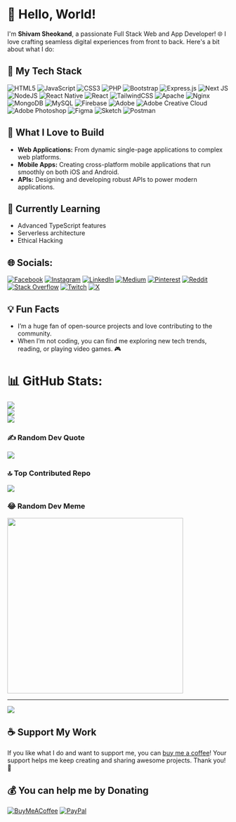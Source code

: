 # 👋 Hello, World!

I'm **Shivam Sheokand**, a passionate Full Stack Web and App Developer! 🌐 I love crafting seamless digital experiences from front to back. Here's a bit about what I do:

## 🚀 My Tech Stack

![HTML5](https://img.shields.io/badge/html5-%23E34F26.svg?style=for-the-badge&logo=html5&logoColor=white) ![JavaScript](https://img.shields.io/badge/javascript-%23323330.svg?style=for-the-badge&logo=javascript&logoColor=%23F7DF1E) ![CSS3](https://img.shields.io/badge/css3-%231572B6.svg?style=for-the-badge&logo=css3&logoColor=white) ![PHP](https://img.shields.io/badge/php-%23777BB4.svg?style=for-the-badge&logo=php&logoColor=white) ![Bootstrap](https://img.shields.io/badge/bootstrap-%238511FA.svg?style=for-the-badge&logo=bootstrap&logoColor=white) ![Express.js](https://img.shields.io/badge/express.js-%23404d59.svg?style=for-the-badge&logo=express&logoColor=%2361DAFB) ![Next JS](https://img.shields.io/badge/Next-black?style=for-the-badge&logo=next.js&logoColor=white) ![NodeJS](https://img.shields.io/badge/node.js-6DA55F?style=for-the-badge&logo=node.js&logoColor=white) ![React Native](https://img.shields.io/badge/react_native-%2320232a.svg?style=for-the-badge&logo=react&logoColor=%2361DAFB) ![React](https://img.shields.io/badge/react-%2320232a.svg?style=for-the-badge&logo=react&logoColor=%2361DAFB) ![TailwindCSS](https://img.shields.io/badge/tailwindcss-%2338B2AC.svg?style=for-the-badge&logo=tailwind-css&logoColor=white) ![Apache](https://img.shields.io/badge/apache-%23D42029.svg?style=for-the-badge&logo=apache&logoColor=white) ![Nginx](https://img.shields.io/badge/nginx-%23009639.svg?style=for-the-badge&logo=nginx&logoColor=white) ![MongoDB](https://img.shields.io/badge/MongoDB-%234ea94b.svg?style=for-the-badge&logo=mongodb&logoColor=white) ![MySQL](https://img.shields.io/badge/mysql-4479A1.svg?style=for-the-badge&logo=mysql&logoColor=white) ![Firebase](https://img.shields.io/badge/firebase-a08021?style=for-the-badge&logo=firebase&logoColor=ffcd34) ![Adobe](https://img.shields.io/badge/adobe-%23FF0000.svg?style=for-the-badge&logo=adobe&logoColor=white) ![Adobe Creative Cloud](https://img.shields.io/badge/Adobe%20Creative%20Cloud-DA1F26.svg?style=for-the-badge&logo=Adobe%20Creative%20Cloud&logoColor=white) ![Adobe Photoshop](https://img.shields.io/badge/adobe%20photoshop-%2331A8FF.svg?style=for-the-badge&logo=adobe%20photoshop&logoColor=white) ![Figma](https://img.shields.io/badge/figma-%23F24E1E.svg?style=for-the-badge&logo=figma&logoColor=white) ![Sketch](https://img.shields.io/badge/Sketch-FFB387?style=for-the-badge&logo=sketch&logoColor=black) ![Postman](https://img.shields.io/badge/Postman-FF6C37?style=for-the-badge&logo=postman&logoColor=white)

## 🎨 What I Love to Build

- **Web Applications:** From dynamic single-page applications to complex web platforms.
- **Mobile Apps:** Creating cross-platform mobile applications that run smoothly on both iOS and Android.
- **APIs:** Designing and developing robust APIs to power modern applications.

## 🌱 Currently Learning

- Advanced TypeScript features
- Serverless architecture
- Ethical Hacking 

## 🌐 Socials:

[![Facebook](https://img.shields.io/badge/Facebook-%231877F2.svg?logo=Facebook&logoColor=white)](https://facebook.com/profile.php?id=100085774592962&mibextid=LQQJ4d) [![Instagram](https://img.shields.io/badge/Instagram-%23E4405F.svg?logo=Instagram&logoColor=white)](https://instagram.com/developer.shivam_/?utm_source=ig_web_button_share_sheet&igsh=ZDNlZDc0MzIxNw%3D%3D) [![LinkedIn](https://img.shields.io/badge/LinkedIn-%230077B5.svg?logo=linkedin&logoColor=white)](https://linkedin.com/in/shivamsheokand) [![Medium](https://img.shields.io/badge/Medium-12100E?logo=medium&logoColor=white)](https://medium.com/@@shivamsheokand) [![Pinterest](https://img.shields.io/badge/Pinterest-%23E60023.svg?logo=Pinterest&logoColor=white)](https://pinterest.com/shivamsheokand32) [![Reddit](https://img.shields.io/badge/Reddit-%23FF4500.svg?logo=Reddit&logoColor=white)](https://reddit.com/user/sam--dev) [![Stack Overflow](https://img.shields.io/badge/-Stackoverflow-FE7A16?logo=stack-overflow&logoColor=white)](https://stackoverflow.com/users/22835276/shivam-sheokand) [![Twitch](https://img.shields.io/badge/Twitch-%239146FF.svg?logo=Twitch&logoColor=white)](https://twitch.tv/samsheokand) [![X](https://img.shields.io/badge/X-black.svg?logo=X&logoColor=white)](https://x.com/_ShivamSheokand)

## 💡 Fun Facts

- I’m a huge fan of open-source projects and love contributing to the community.
- When I’m not coding, you can find me exploring new tech trends, reading, or playing video games. 🎮

# 📊 GitHub Stats:

![](https://github-readme-stats.vercel.app/api?username=shivamsheokand&theme=blue_navy&hide_border=false&include_all_commits=true&count_private=true)<br/>
![](https://github-readme-streak-stats.herokuapp.com/?user=shivamsheokand&theme=blue_navy&hide_border=false)<br/>
![](https://github-readme-stats.vercel.app/api/top-langs/?username=shivamsheokand&theme=blue_navy&hide_border=false&include_all_commits=true&count_private=true&layout=compact)

### ✍️ Random Dev Quote

![](https://quotes-github-readme.vercel.app/api?type=horizontal&theme=radical)

### 🔝 Top Contributed Repo

![](https://github-contributor-stats.vercel.app/api?username=shivamsheokand&limit=5&theme=shadow_red&combine_all_yearly_contributions=true)

### 😂 Random Dev Meme

<img src='https://memer-new.vercel.app/' style="height: 400px;"/>

---

[![](https://visitcount.itsvg.in/api?id=shivamsheokand&icon=8&color=12)](https://visitcount.itsvg.in)

## ☕ Support My Work

If you like what I do and want to support me, you can [buy me a coffee](https://buymeacoffee.com/shivamsheokand)! Your support helps me keep creating and sharing awesome projects. Thank you! 🙏

## 💰 You can help me by Donating

[![BuyMeACoffee](https://img.shields.io/badge/Buy%20Me%20a%20Coffee-ffdd00?style=for-the-badge&logo=buy-me-a-coffee&logoColor=black)](https://buymeacoffee.com/shivamsheokand) [![PayPal](https://img.shields.io/badge/PayPal-00457C?style=for-the-badge&logo=paypal&logoColor=white)](https://paypal.me/developersam)
